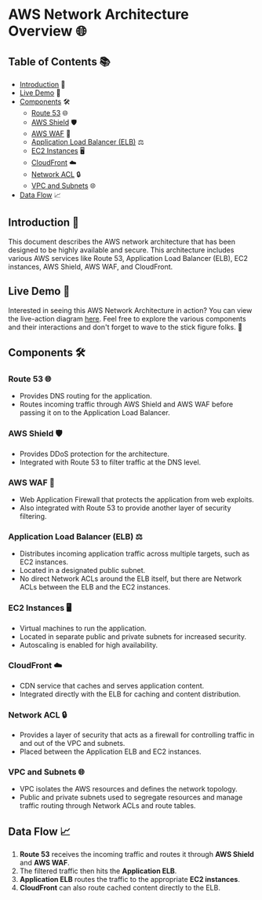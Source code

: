 # AWS Network Architecture Overview 🌐

## Table of Contents 📚

- [Introduction](#introduction) 📖
- [Live Demo](#live-demo) 🎥
- [Components](#components) 🛠️
  - [Route 53](#route-53) 🌐
  - [AWS Shield](#aws-shield) 🛡️
  - [AWS WAF](#aws-waf) 🚫
  - [Application Load Balancer (ELB)](#application-load-balancer-elb) ⚖️
  - [EC2 Instances](#ec2-instances) 🖥️
  - [CloudFront](#cloudfront) ☁️
  - [Network ACL](#network-acl) 🔒
  - [VPC and Subnets](#vpc-and-subnets) 🌐
- [Data Flow](#data-flow) 📈

## Introduction 📖

This document describes the AWS network architecture that has been designed to be highly available and secure. This architecture includes various AWS services like Route 53, Application Load Balancer (ELB), EC2 instances, AWS Shield, AWS WAF, and CloudFront.

## Live Demo 🎥

Interested in seeing this AWS Network Architecture in action? You can view the live-action diagram [here](https://tsmith4014.github.io/I-Animated-AWS-Network-diagram/). Feel free to explore the various components and their interactions and don't forget to wave to the stick figure folks. 👋

## Components 🛠️

### Route 53 🌐

- Provides DNS routing for the application.
- Routes incoming traffic through AWS Shield and AWS WAF before passing it on to the Application Load Balancer.

### AWS Shield 🛡️

- Provides DDoS protection for the architecture.
- Integrated with Route 53 to filter traffic at the DNS level.

### AWS WAF 🚫

- Web Application Firewall that protects the application from web exploits.
- Also integrated with Route 53 to provide another layer of security filtering.

### Application Load Balancer (ELB) ⚖️

- Distributes incoming application traffic across multiple targets, such as EC2 instances.
- Located in a designated public subnet.
- No direct Network ACLs around the ELB itself, but there are Network ACLs between the ELB and the EC2 instances.

### EC2 Instances 🖥️

- Virtual machines to run the application.
- Located in separate public and private subnets for increased security.
- Autoscaling is enabled for high availability.

### CloudFront ☁️

- CDN service that caches and serves application content.
- Integrated directly with the ELB for caching and content distribution.

### Network ACL 🔒

- Provides a layer of security that acts as a firewall for controlling traffic in and out of the VPC and subnets.
- Placed between the Application ELB and EC2 instances.

### VPC and Subnets 🌐

- VPC isolates the AWS resources and defines the network topology.
- Public and private subnets used to segregate resources and manage traffic routing through Network ACLs and route tables.

## Data Flow 📈

1. **Route 53** receives the incoming traffic and routes it through **AWS Shield** and **AWS WAF**.
2. The filtered traffic then hits the **Application ELB**.
3. **Application ELB** routes the traffic to the appropriate **EC2 instances**.
4. **CloudFront** can also route cached content directly to the ELB.

